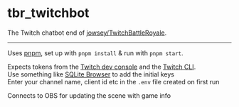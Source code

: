 # tbr_twitchbot

The Twitch chatbot end of [jowsey/TwitchBattleRoyale](https://github.com/jowsey/TwitchBattleRoyale).

---

Uses [pnpm](https://pnpm.io), set up with `pnpm install` & run with `pnpm start`.

Expects tokens from the [Twitch dev console](https://dev.twitch.tv/console/) and the [Twitch CLI](https://github.com/twitchdev/twitch-cli).  
Use something like [SQLite Browser](https://sqlitebrowser.org/) to add the initial keys  
Enter your channel name, client id etc in the `.env` file created on first run

Connects to OBS for updating the scene with game info
